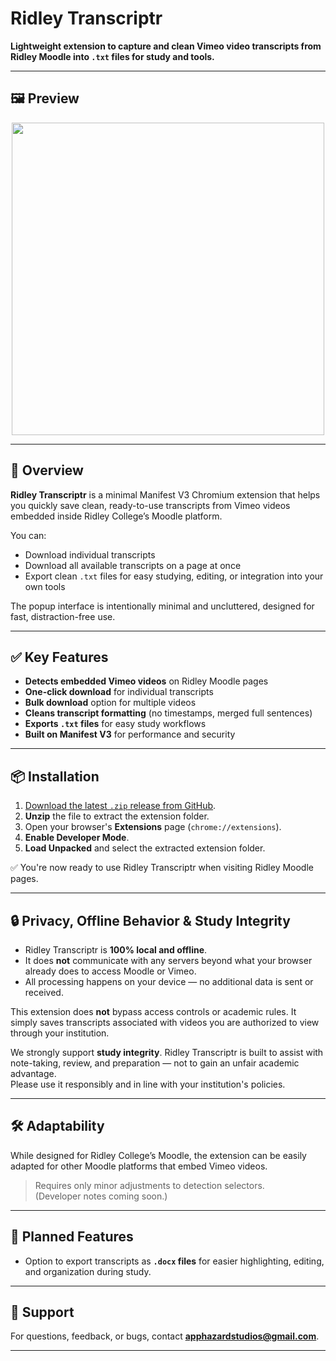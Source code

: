 # Ridley Transcriptr

**Lightweight extension to capture and clean Vimeo video transcripts from Ridley Moodle into `.txt` files for study and
tools.**

---

## 🖼️ Preview

<p align="center">
  <img src="https://github.com/AppHazard-Studios/Ridley-Transcriptr/blob/main/assets/ridley-transcriptr-small.gif?raw=true" width="500"/>
</p>

---

## 🎯 Overview

**Ridley Transcriptr** is a minimal Manifest V3 Chromium extension that helps you quickly save clean, ready-to-use
transcripts from Vimeo videos embedded inside Ridley College’s Moodle platform.

You can:

- Download individual transcripts
- Download all available transcripts on a page at once
- Export clean `.txt` files for easy studying, editing, or integration into your own tools

The popup interface is intentionally minimal and uncluttered, designed for fast, distraction-free use.

---

## ✅ Key Features

- **Detects embedded Vimeo videos** on Ridley Moodle pages
- **One-click download** for individual transcripts
- **Bulk download** option for multiple videos
- **Cleans transcript formatting** (no timestamps, merged full sentences)
- **Exports `.txt` files** for easy study workflows
- **Built on Manifest V3** for performance and security

---

## 📦 Installation

1. [Download the latest `.zip` release from GitHub](https://github.com/AppHazard-Studios/Ridley-Transcriptr/releases).
2. **Unzip** the file to extract the extension folder.
3. Open your browser's **Extensions** page (`chrome://extensions`).
4. **Enable Developer Mode**.
5. **Load Unpacked** and select the extracted extension folder.

✅ You're now ready to use Ridley Transcriptr when visiting Ridley Moodle pages.

---

## 🔒 Privacy, Offline Behavior & Study Integrity

- Ridley Transcriptr is **100% local and offline**.
- It does **not** communicate with any servers beyond what your browser already does to access Moodle or Vimeo.
- All processing happens on your device — no additional data is sent or received.

This extension does **not** bypass access controls or academic rules. It simply saves transcripts associated with videos
you are authorized to view through your institution.

We strongly support **study integrity**. Ridley Transcriptr is built to assist with note-taking, review, and
preparation — not to gain an unfair academic advantage.  
Please use it responsibly and in line with your institution's policies.

---

## 🛠️ Adaptability

While designed for Ridley College’s Moodle, the extension can be easily adapted for other Moodle platforms that embed
Vimeo videos.

> Requires only minor adjustments to detection selectors.  
> (Developer notes coming soon.)

---

## 🧪 Planned Features

- Option to export transcripts as **`.docx` files** for easier highlighting, editing, and organization during study.

---

## 📩 Support

For questions, feedback, or bugs, contact **apphazardstudios@gmail.com**.

---

<!--  
Tags: Ridley College, Moodle, Vimeo downloader, transcript downloader, study tool, Manifest V3 extension, Chromium extension, education tools
-->
